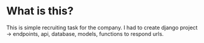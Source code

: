 # What is this?
This is simple recruiting task for the company.
I had to create django project -> endpoints, api, database, models, functions to respond urls.
